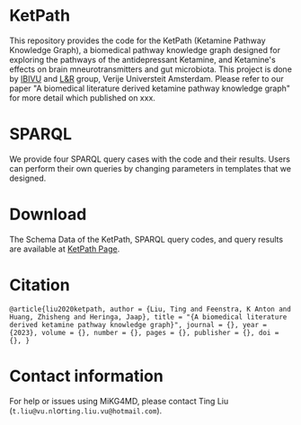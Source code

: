 # KetPath
This repository provides the code for the KetPath (Ketamine Pathway Knowledge Graph), a biomedical pathway knowledge graph designed for exploring the pathways of the antidepressant Ketamine, and Ketamine's effects on brain mneurotransmitters and gut microbiota. This project is done by [IBIVU](http://www.ibi.vu.nl/) and [L&R](https://lr.cs.vu.nl/) group, Verije Universteit Amsterdam. Please refer to our paper "A biomedical literature derived ketamine pathway knowledge graph" for more detail which published on xxx.

# SPARQL
We provide four SPARQL query cases with the code and their results. Users can perform their own queries by changing parameters in templates that we designed.

# Download
The Schema Data of the KetPath, SPARQL query codes, and query results are available at [KetPath Page](https://github.com/tingcosmos/KetPath).

# Citation
`@article{liu2020ketpath,
    author = {Liu, Ting and Feenstra, K Anton and Huang, Zhisheng and Heringa, Jaap},
    title = "{A biomedical literature derived ketamine pathway knowledge graph}",
    journal = {},
    year = {2023},
    volume = {},
    number = {},
    pages = {},
    publisher = {},
    doi = {},
}`

# Contact information
For help or issues using MiKG4MD, please contact Ting Liu (`t.liu@vu.nl`or`ting.liu.vu@hotmail.com`).
